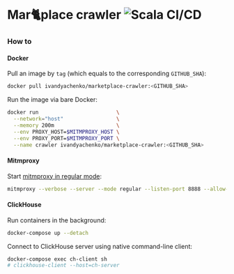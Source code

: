 # Mar🐈place crawler ![Scala CI/CD](https://github.com/IvanDyachenko/marketplace-crawler/workflows/Scala%20CI/CD/badge.svg)

### How to

#### Docker

Pull an image by `tag` (which equals to the corresponding `GITHUB_SHA`):
```bash
docker pull ivandyachenko/marketplace-crawler:<GITHUB_SHA>
```

Run the image via bare Docker:
```bash
docker run                         \
  --network="host"                 \
  --memory 200m                    \
  --env PROXY_HOST=$MITMPROXY_HOST \
  --env PROXY_PORT=$MITMPROXY_PORT \
  --name crawler ivandyachenko/marketplace-crawler:<GITHUB_SHA>
```

#### Mitmproxy

Start [mitmproxy in regular mode](https://docs.mitmproxy.org/stable/concepts-modes/#regular-proxy):
```bash
mitmproxy --verbose --server --mode regular --listen-port 8888 --allow-hosts 'mobile.market.yandex.net:443' --no-http2
```

#### ClickHouse

Run containers in the background:
```bash
docker-compose up --detach
```

Connect to ClickHouse server using native command-line client:
```bash
docker-compose exec ch-client sh
# clickhouse-client --host=ch-server
```

